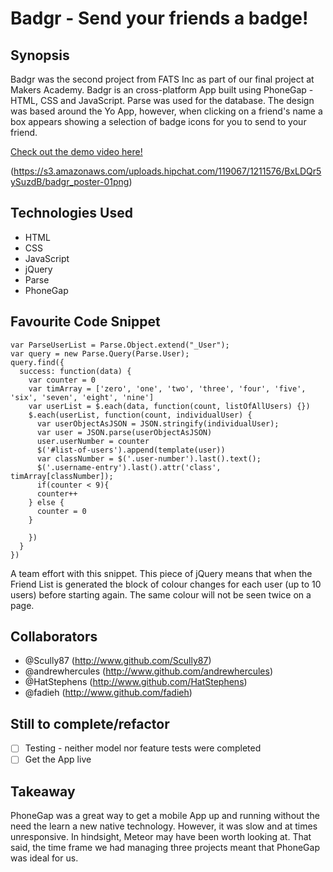 Badgr - Send your friends a badge!
==================================

## Synopsis

Badgr was the second project from FATS Inc as part of our final project at Makers Academy. Badgr is an cross-platform App built using PhoneGap - HTML, CSS and JavaScript. Parse was used for the database. The design was based around the Yo App, however, when clicking on a friend's name a box appears showing a selection of badge icons for you to send to your friend.

[Check out the demo video here!](https://www.youtube.com/watch?v=sUN0YaqLpF8&list=UU1NQjRun26caQPa6D6j3dsg)

(https://s3.amazonaws.com/uploads.hipchat.com/119067/1211576/BxLDQr5ySuzdB/badgr_poster-01png)


## Technologies Used

- HTML
- CSS
- JavaScript
- jQuery
- Parse
- PhoneGap

## Favourite Code Snippet

~~~
var ParseUserList = Parse.Object.extend("_User");
var query = new Parse.Query(Parse.User);
query.find({
  success: function(data) {
    var counter = 0
    var timArray = ['zero', 'one', 'two', 'three', 'four', 'five', 'six', 'seven', 'eight', 'nine']
    var userList = $.each(data, function(count, listOfAllUsers) {})
    $.each(userList, function(count, individualUser) {
      var userObjectAsJSON = JSON.stringify(individualUser);
      var user = JSON.parse(userObjectAsJSON)
      user.userNumber = counter
      $('#list-of-users').append(template(user))
      var classNumber = $('.user-number').last().text();
      $('.username-entry').last().attr('class', timArray[classNumber]);
      if(counter < 9){
      counter++
    } else {
      counter = 0
    }

    })
  }
})
~~~

A team effort with this snippet. This piece of jQuery means that when the Friend List is generated the block of colour changes for each user (up to 10 users) before starting again. The same colour will not be seen twice on a page.

## Collaborators

- @Scully87 (http://www.github.com/Scully87)
- @andrewhercules (http://www.github.com/andrewhercules)
- @HatStephens (http://www.github.com/HatStephens)
- @fadieh (http://www.github.com/fadieh)

## Still to complete/refactor

- [ ] Testing - neither model nor feature tests were completed
- [ ] Get the App live

## Takeaway

PhoneGap was a great way to get a mobile App up and running without the need the learn a new native technology. However, it was slow and at times unresponsive. In hindsight, Meteor may have been worth looking at. That said, the time frame we had managing three projects meant that PhoneGap was ideal for us.
